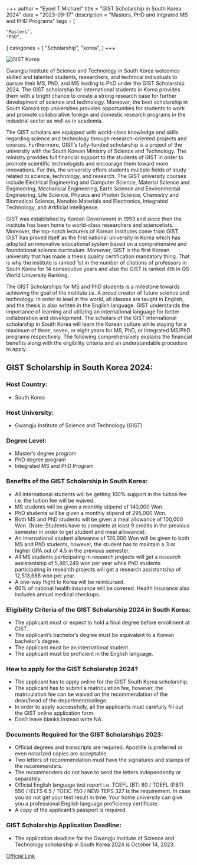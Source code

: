 +++
author = "Eyoel T.Michael"
title = "GIST Scholarship in South Korea 2024"
date = "2023-09-17"
description = "Masters, PHD and Intgrated MS and PHD Programs"
tags = [
    
    "Masters",
    "PhD",
]
categories = [
    "Scholarship",
    "korea",
]
+++

![GIST Korea](https://scholarshipscorner.website/wp-content/uploads/2020/08/GIST-Scholarships-1.png)

Gwangju Institute of Science and Technology in South Korea welcomes skilled and talented students, researchers, and technical individuals to pursue their MS, PhD, and MS leading to PhD under the GIST Scholarship 2024. The GIST scholarship for international students in Korea provides them with a bright chance to create a strong research base for further development of science and technology. Moreover, the best scholarship in South Korea’s top universities provides opportunities for students to work and promote collaborative foreign and domestic research programs in the industrial sector as well as in academia.


The GIST scholars are equipped with world-class knowledge and skills regarding science and technology through research-oriented projects and courses. Furthermore, GIST’s fully-funded scholarship is a project of the university with the South Korean Ministry of Science and Technology. The ministry provides full financial support to the students of GIST in order to promote scientific technologists and encourage them toward more innovations. For this, the university offers students multiple fields of study related to science, technology, and research. The GIST university courses include Electrical Engineering and Computer Science, Material Science and Engineering, Mechanical Engineering, Earth Science and Environmental Engineering, Life Science, Physics and Photon Science, Chemistry and Biomedical Science, Nanobio Materials and Electronics, Integrated Technology, and Artificial Intelligence.

GIST was established by Korean Government in 1993 and since then the institute has been home to world-class researchers and sciencetists. Moreover, the top-notch lecturers of Korean institutes come from GIST. GIST has proved itself as the first national university in Korea which has adopted an innovative educational system based on a comprehensive and foundational science curriculum. Moreover, GIST is the first Korean university that has made a thesis quality certification mandatory thing. That is why the institute is ranked 1st in the number of citations of professors in South Korea for 14 consecutive years and also the GIST is ranked 4th in QS World University Ranking.

The GIST Scholarships for MS and PhD students is a milestone towards achieving the goal of the institute i.e. A proud creator of future science and technology. In order to lead in the world, all classes are taught in English, and the thesis is also written in the English language. GIST understands the importance of learning and utilizing an international language for better collaboration and development. The scholars of the GIST international scholarship in South Korea will learn the Korean culture while staying for a maximum of three, seven, or eight years for MS, PhD, or Integrated MS/PhD programs respectively. The following comprehensively explains the financial benefits along with the eligibility criteria and an understandable procedure to apply.

## GIST Scholarship in South Korea 2024:

### Host Country:
* South Korea
### Host University:
* Gwangju Institute of Science and Technology (GIST)
### Degree Level:
* Master’s degree program
* PhD degree program
* Integrated MS and PhD Program

### Benefits of the GIST Scholarship in South Korea:

* All international students will be getting 100% support in the tuition fee i.e. the tuition fee will be waived.
* MS students will be given a monthly stipend of 140,000 Won.
* PhD students will be given a monthly stipend of 295,000 Won.
* Both MS and PhD students will be given a meal allowance of 100,000 Won. (Note: Students have to complete at least 9 credits in the previous semester in order to get student and meal allowance).
* An international student allowance of 120,000 Won will be given to both MS and PhD students, however, the student has to maintain a 3 or higher GPA out of 4.5 in the previous semester.
* All MS students participating in research projects will get a research assistantship of 5,461,249  won per year while PhD students participating in research projects will get a research assistantship of 12,513,688 won per year.
* A one-way flight to Korea will be reimbursed.
* 60% of national health insurance will be covered. Health insurance also includes annual medical checkups.

### Eligibility Criteria of the GIST Scholarship 2024 in South Korea:

* The applicant must or expect to hold a final degree before enrollment at GIST.
* The applicant’s bachelor’s degree must be equivalent to a Korean bachelor’s degree.
* The applicant must be an international student.
* The applicant must be proficient in the English language.

### How to apply for the GIST Scholarship 2024?
* The applicant has to apply online for the GIST South Korea scholarship.
* The applicant has to submit a matriculation fee, however, the matriculation fee can be waived on the recommendation of the dean/head of the department/college.
* In order to apply successfully, all the applicants must carefully fill out the GIST online application form.
* Don’t leave blanks instead write NA.

### Documents Required for the GIST Scholarships 2023:
* Official degrees and transcripts are required. Apostille is preferred or even notarized copies are acceptable.
* Two letters of recommendation must have the signatures and stamps of the recommenders.
* The recommenders do not have to send the letters independently or separately.
* Official English language test report i.e. TOEFL (BT) 80 / TOEFL (PBT) 550 / IELTS 6.5 / TOEIC 750 / NEW TEPS 327 is the requirement. In case you do not get your test result in time. Your home university can give you a professional English language proficiency certificate.
* A copy of the applicant’s passport is required.

### GIST Scholarship Application Deadline:
* The application deadline for the Gwangju Institute of Science and Technology scholarship in South Korea 2024 is October 14, 2023.

[Official Link](https://www.gist.ac.kr/iadm/html/sub05/0502.html?mode=V&no=205383&GotoPage=1)